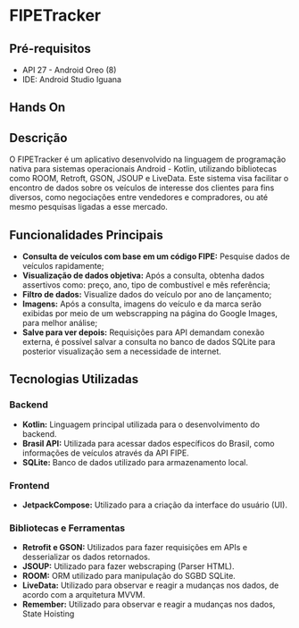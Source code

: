 # FIPETracker

## Pré-requisitos

- API 27 - Android Oreo (8)
- IDE: Android Studio Iguana

## Hands On

## Descrição

O FIPETracker é um aplicativo desenvolvido na linguagem de programação nativa para sistemas operacionais Android - Kotlin, utilizando bibliotecas como ROOM, Retroft, GSON, JSOUP e LiveData. 
Este sistema visa facilitar o encontro de dados sobre os veículos de interesse dos clientes para fins diversos, como negociações entre vendedores e compradores, ou até mesmo pesquisas ligadas a esse mercado.

## Funcionalidades Principais

- **Consulta de veículos com base em um código FIPE:** Pesquise dados de veículos rapidamente;
- **Visualização de dados objetiva:** Após a consulta, obtenha dados assertivos como: preço, ano, tipo de combustível e mês referência;
- **Filtro de dados:** Visualize dados do veículo por ano de lançamento;
- **Imagens:** Após a consulta, imagens do veículo e da marca serão exibidas por meio de um webscrapping na página do Google Images, para melhor análise;
- **Salve para ver depois:** Requisições para API demandam conexão externa, é possível salvar a consulta no banco de dados SQLite para posterior visualização sem a necessidade de internet.

## Tecnologias Utilizadas

### Backend
- **Kotlin:** Linguagem principal utilizada para o desenvolvimento do backend.
- **Brasil API:** Utilizada para acessar dados específicos do Brasil, como informações de veículos através da API FIPE.
- **SQLite:** Banco de dados utilizado para armazenamento local.

### Frontend
- **JetpackCompose:** Utilizado para a criação da interface do usuário (UI).

### Bibliotecas e Ferramentas
- **Retrofit e GSON:** Utilizados para fazer requisições em APIs e desserializar os dados retornados.
- **JSOUP:** Utilizado para fazer webscraping (Parser HTML).
- **ROOM:** ORM utilizado para manipulação do SGBD SQLite.
- **LiveData:** Utilizado para observar e reagir a mudanças nos dados, de acordo com a arquitetura MVVM.
- **Remember:** Utilizado para observar e reagir a mudanças nos dados, State Hoisting
